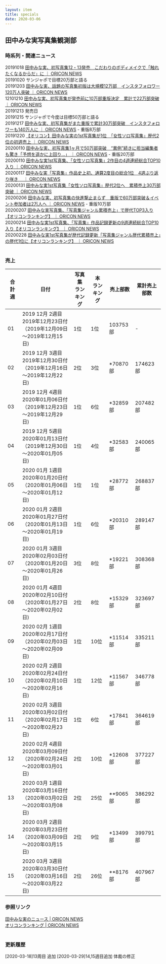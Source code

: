 ```yaml
---
layout: item
title: specials
date: 2020-03-06
---
```


## 田中みな実写真集観測部

### 時系列・関連ニュース
20191018 [田中みな実、初写真集12・13発売　こだわりのボディメイクで「触れたくなるからだ」に ｜ ORICON NEWS](https://www.oricon.co.jp/news/2146833/)<br>
20191020 サンジャポで目標20万部と語る<br>
20191203 [田中みな実、話題の写真集初版は大規模12万部　インスタフォロワー120万人突破 ｜ ORICON NEWS](https://www.oricon.co.jp/news/2150143/)<br>
12101210 [田中みな実、初写真集が発売前に10万部重版決定　累計で22万部突破 ｜ ORICON NEWS](https://www.oricon.co.jp/news/2150667/)<br>
20191213 発売日<br>
20191215 サンジャポで今度は目標50万部と語る<br>
20191217 [田中みな実、初写真集がまた重版で累計30万部突破　インスタフォロワーも140万人に ｜ ORICON NEWS](https://www.oricon.co.jp/news/2151203/) - 重版8万部<br>
20191220 [【オリコン】田中みな実の1st写真集が1位　「女性ソロ写真集」歴代2位の初週売上 ｜ ORICON NEWS](https://www.oricon.co.jp/news/2151458/)<br>
20200110 [田中みな実、初写真集1ヶ月で50万部突破　“異例”続きに担当編集者も驚き「予想を遥かに上回り…」 ｜ ORICON NEWS](https://www.oricon.co.jp/news/2152874/) - 重版20万部<br>
20200110 [田中みな実1st写真集、「女性ソロ写真集」2作目の4週連続総合TOP10入り ｜ ORICON NEWS](https://www.oricon.co.jp/news/2152836/)<br>
20200117 [田中みな実「写真集」作品史上初、通算2度目の総合1位　4週ぶり返り咲き　 ｜ ORICON NEWS](https://www.oricon.co.jp/news/2153318/)<br>
20200131 [田中みな実1st写真集「女性ソロ写真集」歴代2位へ　累積売上30万部突破 ｜ ORICON NEWS](https://www.oricon.co.jp/news/2154305/)<br>
20200206 [田中みな実、初写真集の快進撃止まらず　重版で60万部突破＆イベント参加者は2万人へ ｜ ORICON NEWS](https://www.oricon.co.jp/news/2154822/) - 重版10万部 <br>
20200207 [田中みな実写真集、「写真集ジャンル累積売上」で歴代TOP3入り【オリコンランキング】 ｜ ORICON NEWS](https://www.oricon.co.jp/news/2154836/)<br>
20200214 [田中みな実1st写真集、「写真集」作品記録更新の9週連続総合TOP10入り【オリコンランキング】 ｜ ORICON NEWS](https://www.oricon.co.jp/news/2155318/)<br>
20200228 [田中みな実1st写真集が歴代記録更新「写真集ジャンル歴代累積売上」の歴代1位に【オリコンランキング】 ｜ ORICON NEWS](https://www.oricon.co.jp/news/2156306/)<br>
<br>                                                                                                                   

### 売上
<table  class="table table-striped">
	<thead>
		<tr><th>合計週</th><th>日付</th><th>写真集 <br> ランキング</th><th>本 <br> ランキング</th><th>売上部数</th><th>累計売上部数</th></tr>
	</thead>
	<tbody>
		<tr><td>01</td><td>2019 12月 2週目  2019年12月23日付 <br>（2019年12月09日～2019年12月15日)</td><td>1位</td><td> 1位</td><td>103753部</td><td>-</td></tr>
		<tr><td>02</td><td>2019 12月 3週目  2019年12月30日付 <br>（2019年12月16日～2019年12月22日)</td><td>2位</td><td> 3位</td><td>*70870部</td><td>174623部</td></tr>
		<tr><td>03</td><td>2019 12月 4週目  2020年01月06日付 <br>（2019年12月23日～2019年12月29日)</td><td>1位</td><td> 6位</td><td>*32859部</td><td>207482部</td></tr>
		<tr><td>04</td><td>2019 12月 5週目  2020年01月13日付 <br>（2019年12月30日～2020年01月05日)</td><td>1位</td><td> 4位</td><td>*32583部</td><td>240065部</td></tr>
		<tr><td>05</td><td>2020 01月 1週目  2020年01月20日付 <br>（2020年01月06日～2020年01月12日)</td><td>1位</td><td> 1位</td><td>*28772部</td><td>268837部</td></tr>
		<tr><td>06</td><td>2020 01月 2週目  2020年01月27日付 <br>（2020年01月13日～2020年01月19日)</td><td>1位</td><td> 6位</td><td>*20310部</td><td>289147部</td></tr>
		<tr><td>07</td><td>2020 01月 3週目  2020年02月03日付 <br>（2020年01月20日～2020年01月26日)</td><td>3位</td><td> 8位</td><td>*19221部</td><td>308368部</td></tr>
		<tr><td>08</td><td>2020 01月 4週目  2020年02月10日付 <br>（2020年01月27日～2020年02月02日)</td><td>2位</td><td> 8位</td><td>*15329部</td><td>323697部</td></tr>
		<tr><td>09</td><td>2020 02月 1週目  2020年02月17日付 <br>（2020年02月03日～2020年02月09日)</td><td>1位</td><td>10位</td><td>*11514部</td><td>335211部</td></tr>
		<tr><td>10</td><td>2020 02月 2週目  2020年02月24日付 <br>（2020年02月10日～2020年02月16日)</td><td>1位</td><td>12位</td><td>*11567部</td><td>346778部</td></tr>
		<tr><td>11</td><td>2020 02月 3週目  2020年03月02日付 <br>（2020年02月17日～2020年02月23日)</td><td>1位</td><td> 6位</td><td>*17841部</td><td>364619部</td></tr>
		<tr><td>12</td><td>2020 02月 4週目  2020年03月09日付 <br>（2020年02月24日～2020年03月01日)</td><td>2位</td><td>10位</td><td>*12608部</td><td>377227部</td></tr>
		<tr><td>13</td><td>2020 03月 1週目  2020年03月16日付 <br>（2020年03月02日～2020年03月08日)</td><td>2位</td><td>25位</td><td>**9065部</td><td>386292部</td></tr>
		<tr><td>14</td><td>2020 03月 2週目  2020年03月23日付 <br>（2020年03月09日～2020年03月15日)</td><td>2位</td><td> 9位</td><td>*13499部</td><td>399791部</td></tr>
		<tr><td>15</td><td>2020 03月 3週目  2020年03月30日付 <br>（2020年03月16日～2020年03月22日)</td><td>2位</td><td>26位</td><td>**8176部</td><td>407967部</td></tr>
	</tbody>
</table>

### 参照リンク
[田中みな実のニュース | ORICON NEWS](https://www.oricon.co.jp/prof/569567/article/news/)<br>
[オリコンランキング | ORICON NEWS](https://www.oricon.co.jp/rank/)<br><br>

### 更新履歴
[2020-03-18]13周目 追加
[2020-03-29]14,15週目追加 体裁の修正
